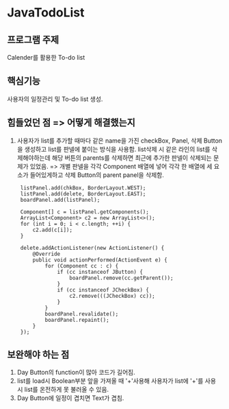 # JavaTodoList
## 프로그램 주제
Calender를 활용한 To-do list
## 핵심기능
사용자의 일정관리 및 To-do list 생성.
## 힘들었던 점 => 어떻게 해결했는지
1. 사용자가 list를 추가할 때마다 같은 name을 가진 checkBox, Panel, 삭제 Button을 생성하고 list를 판넬에 붙이는 방식을 사용함.
   list삭제 시 같은 라인의 list를 삭제해야하는데 해당 버튼의 parents를 삭제하면 최근에 추가한 판넬이 삭제되는 문제가 있었음.
   => 개별 판넬을 각각 Component 배열에 넣어 각각 한 배열에 세 요소가 들어있게하고 삭제 Button의 parent panel을 삭제함.
   
		listPanel.add(chkBox, BorderLayout.WEST);
		listPanel.add(delete, BorderLayout.EAST);
		boardPanel.add(listPanel);

		Component[] c = listPanel.getComponents();
		ArrayList<Component> c2 = new ArrayList<>();
		for (int i = 0; i < c.length; ++i) {
			c2.add(c[i]);
		}

		delete.addActionListener(new ActionListener() {
			@Override
			public void actionPerformed(ActionEvent e) {
				for (Component cc : c) {
					if (cc instanceof JButton) {
						boardPanel.remove(cc.getParent());
					}
					if (cc instanceof JCheckBox) {
						c2.remove(((JCheckBox) cc));
					}
				}
				boardPanel.revalidate();
				boardPanel.repaint();
			}
		});


## 보완해야 하는 점
1. Day Button의 function이 많아 코드가 길어짐.
2. list를 load시 Boolean부분 앞을 가져올 때 '+'사용해 사용자가 list에 '+'를 사용 시 list를 온전하게 못 불러올 수 있음.
3. Day Button에 일정이 겹치면 Text가 겹침. 
